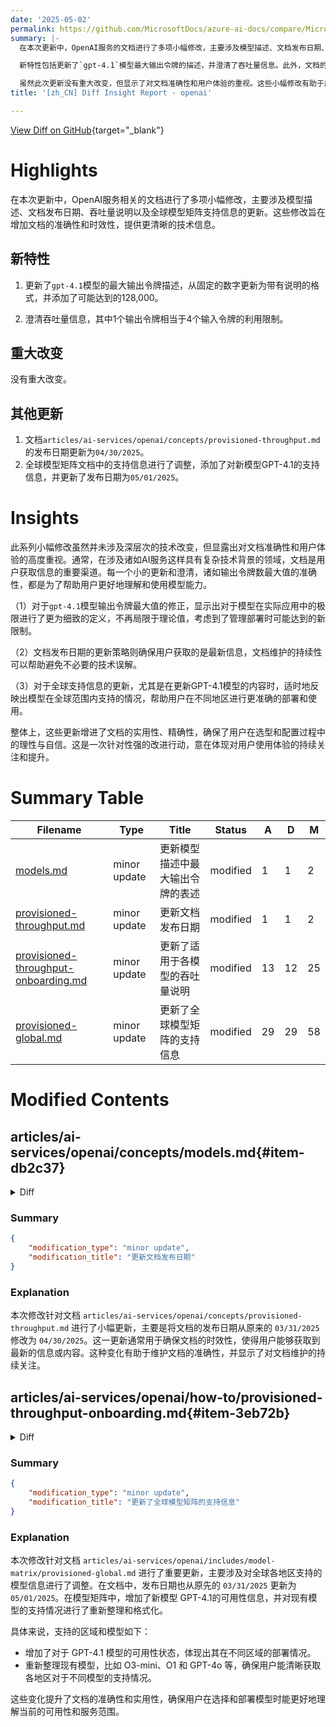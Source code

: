 ```yaml
---
date: '2025-05-02'
permalink: https://github.com/MicrosoftDocs/azure-ai-docs/compare/MicrosoftDocs:0ff32a6...MicrosoftDocs:cfed402
summary: |-
  在本次更新中，OpenAI服务的文档进行了多项小幅修改，主要涉及模型描述、文档发布日期、吞吐量说明以及全球模型矩阵支持信息。这些改动旨在提升文档的准确性和时效性，提供更清晰的技术信息。

  新特性包括更新了`gpt-4.1`模型最大输出令牌的描述，并澄清了吞吐量信息。此外，文档的发布日期和全球模型矩阵的支持信息也进行了调整，以反映对新模型的支持。

  虽然此次更新没有重大改变，但显示了对文档准确性和用户体验的重视。这些小幅修改有助于用户更好地理解和使用模型的能力，提升了文档的实用性和精确性。
title: '[zh_CN] Diff Insight Report - openai'

---
```


[View Diff on GitHub](https://github.com/MicrosoftDocs/azure-ai-docs/compare/MicrosoftDocs:0ff32a6...MicrosoftDocs:cfed402){target="_blank"}

# Highlights

在本次更新中，OpenAI服务相关的文档进行了多项小幅修改，主要涉及模型描述、文档发布日期、吞吐量说明以及全球模型矩阵支持信息的更新。这些修改旨在增加文档的准确性和时效性，提供更清晰的技术信息。

## 新特性

1. 更新了`gpt-4.1`模型的最大输出令牌描述，从固定的数字更新为带有说明的格式，并添加了可能达到的128,000。

2. 澄清吞吐量信息，其中1个输出令牌相当于4个输入令牌的利用限制。

## 重大改变

没有重大改变。

## 其他更新

1. 文档`articles/ai-services/openai/concepts/provisioned-throughput.md`的发布日期更新为`04/30/2025`。
2. 全球模型矩阵文档中的支持信息进行了调整，添加了对新模型GPT-4.1的支持信息，并更新了发布日期为`05/01/2025`。

# Insights

此系列小幅修改虽然并未涉及深层次的技术改变，但显露出对文档准确性和用户体验的高度重视。通常，在涉及诸如AI服务这样具有复杂技术背景的领域，文档是用户获取信息的重要渠道。每一个小的更新和澄清，诸如输出令牌数最大值的准确性，都是为了帮助用户更好地理解和使用模型能力。

（1）对于`gpt-4.1`模型输出令牌最大值的修正，显示出对于模型在实际应用中的极限进行了更为细致的定义，不再局限于理论值，考虑到了管理部署时可能达到的新限制。

（2）文档发布日期的更新策略则确保用户获取的是最新信息，文档维护的持续性可以帮助避免不必要的技术误解。

（3）对于全球支持信息的更新，尤其是在更新GPT-4.1模型的内容时，适时地反映出模型在全球范围内支持的情况，帮助用户在不同地区进行更准确的部署和使用。

整体上，这些更新增进了文档的实用性、精确性，确保了用户在选型和配置过程中的理性与自信。这是一次针对性强的改进行动，意在体现对用户使用体验的持续关注和提升。

# Summary Table
|  Filename  | Type |    Title    | Status | A  | D  | M  |
|------------|------|-------------|--------|----|----|----|
| [models.md](#item-db2c37) | minor update | 更新模型描述中最大输出令牌的表述 | modified | 1 | 1 | 2 | 
| [provisioned-throughput.md](#item-022e0c) | minor update | 更新文档发布日期 | modified | 1 | 1 | 2 | 
| [provisioned-throughput-onboarding.md](#item-3eb72b) | minor update | 更新了适用于各模型的吞吐量说明 | modified | 13 | 12 | 25 | 
| [provisioned-global.md](#item-340884) | minor update | 更新了全球模型矩阵的支持信息 | modified | 29 | 29 | 58 | 


# Modified Contents
## articles/ai-services/openai/concepts/models.md{#item-db2c37}

<details>
<summary>Diff</summary>
````diff
@@ -43,7 +43,7 @@ Azure OpenAI Service is powered by a diverse set of models with different capabi
 
 |  Model ID  | Description | Context Window | Max Output Tokens | Training Data (up to)  |
 |  --- |  :--- |:--- |:---|:---: |
-| `gpt-4.1` (2025-04-14)   | - Text & image input <br> - Text output <br> - Chat completions API <br>- Responses API <br> - Streaming <br> - Function calling <br> Structured outputs (chat completions)   | 1,047,576 | 32,768 | May 31, 2024 |
+| `gpt-4.1` (2025-04-14)   | - Text & image input <br> - Text output <br> - Chat completions API <br>- Responses API <br> - Streaming <br> - Function calling <br> Structured outputs (chat completions)   | - 1,047,576 <br> - 128,000 (provisioned managed deployments) | 32,768 | May 31, 2024 |
 | `gpt-4.1-nano` (2025-04-14) <br><br> **Fastest 4.1 model** | - Text & image input <br> - Text output <br> - Chat completions API <br>- Responses API <br> - Streaming <br> - Function calling <br> Structured outputs (chat completions)   | 1,047,576  | 32,768 | May 31, 2024 |
 | `gpt-4.1-mini` (2025-04-14) | - Text & image input <br> - Text output <br> - Chat completions API <br>- Responses API <br> - Streaming <br> - Function calling <br> Structured outputs (chat completions)   | 1,047,576  | 32,768 | May 31, 2024 |
 
````
</details>

### Summary

```json
{
    "modification_type": "minor update",
    "modification_title": "更新模型描述中最大输出令牌的表述"
}
```

### Explanation
本次修改涉及对文档 `articles/ai-services/openai/concepts/models.md` 的小幅更新。在更新中，约定了一些模型的描述，尤其是 `gpt-4.1` 模型的最大输出令牌数量的表述。具体而言，将最大输出令牌的描述从原来的固定数字 `1,047,576` 修改为带有说明的格式，新增了因管理部署而可能达到的 `128,000`。这种调整有助于更准确地传达模型的能力，并提高对用户的清晰度。这一修改表明了对模型性能的更深入理解，并确保了信息的准确性。

## articles/ai-services/openai/concepts/provisioned-throughput.md{#item-022e0c}

<details>
<summary>Diff</summary>
````diff
@@ -3,7 +3,7 @@ title: Azure OpenAI Service provisioned throughput
 description: Learn about provisioned throughput and Azure OpenAI.
 ms.service: azure-ai-openai
 ms.topic: conceptual
-ms.date: 03/31/2025
+ms.date: 04/30/2025
 manager: nitinme
 author: aahill #ChrisHMSFT
 ms.author: aahi #chrhoder
````
</details>

### Summary

```json
{
    "modification_type": "minor update",
    "modification_title": "更新文档发布日期"
}
```

### Explanation
本次修改针对文档 `articles/ai-services/openai/concepts/provisioned-throughput.md` 进行了小幅更新，主要是将文档的发布日期从原来的 `03/31/2025` 修改为 `04/30/2025`。这一更新通常用于确保文档的时效性，使得用户能够获取到最新的信息或内容。这种变化有助于维护文档的准确性，并显示了对文档维护的持续关注。

## articles/ai-services/openai/how-to/provisioned-throughput-onboarding.md{#item-3eb72b}

<details>
<summary>Diff</summary>
````diff
@@ -72,23 +72,24 @@ Customers that require long-term usage of provisioned, data zoned provisioned, a
 > Charges for deployments on a deleted resource will continue until the resource is purged. To prevent this, delete a resource’s deployment before deleting the resource. For more information, see [Recover or purge deleted Azure AI services resources](../../recover-purge-resources.md). 
 
 ## How much throughput per PTU you get for each model
-The amount of throughput (measured in tokens per minute or TPM) a deployment gets per PTU is a function of the input and output tokens in a given minute. 
 
-Generating output tokens requires more processing than input tokens. For the models specified in the table below, 1 output token counts as 3 input tokens towards your TPM-per-PTU limit. The service dynamically balances the input & output costs, so users do not have to set specific input and output limits. This approach means your deployment is resilient to fluctuations in the workload.
 
-To help with simplifying the sizing effort, the following table outlines the TPM-per-PTU for the specified models. To understand the impact of output tokens on the TPM-per-PTU limit, use the 3 input token to 1 output token ratio. 
 
-For a detailed understanding of how different ratios of input and output tokens impact the throughput your workload needs, see the [Azure OpenAI capacity calculator](https://ai.azure.com/resource/calculator). The table also shows Service Level Agreement (SLA) Latency Target Values per model. For more information about the SLA for Azure OpenAI Service, see the [Service Level Agreements (SLA) for Online Services page](https://www.microsoft.com/licensing/docs/view/Service-Level-Agreements-SLA-for-Online-Services?lang=1)
 
 
-|Topic| **gpt-4o**   | **gpt-4o-mini**  | **o1**|
-| --- | --- | --- | --- |
-|Global & data zone provisioned minimum deployment|15|15|15|
-|Global & data zone provisioned scale increment|5|5|5|
-|Regional provisioned minimum deployment|50|25|50|
-|Regional provisioned scale increment|50|25|50|
-|Input TPM per PTU |2,500|37,000|230|
-|Latency Target Value |25 Tokens Per Second|33 Tokens Per Second|25 Tokens Per Second|
+The amount of throughput (measured in tokens per minute or TPM) a deployment gets per PTU is a function of the input and output tokens in a given minute. Generating output tokens requires more processing than input tokens.  Starting with GPT 4.1 models and later, the system matches the global standard price ratio between input and output tokens. Cached tokens are deducted 100% from the utilization.
+
+For example, for `gpt-4.1:2025-04-14`, 1 output token counts as 4 input tokens towards your utilization limit which matches the [pricing](https://azure.microsoft.com/pricing/details/cognitive-services/openai-service/). Older models use a different ratio and for a deeper understanding on how different ratios of input and output tokens impact the throughput your workload needs, see the [Azure OpenAI capacity calculator](https://ai.azure.com/resource/calculator).
+
+
+|Topic| **gpt-4o**   | **gpt-4o-mini**  | **o1**| gpt-4.1 |
+| --- | --- | --- | --- | --- |
+|Global & data zone provisioned minimum deployment|15|15|15|15 |
+|Global & data zone provisioned scale increment|5|5|5| 5 | 
+|Regional provisioned minimum deployment|50|25|50| 50 |
+|Regional provisioned scale increment|50|25|50| 50 |
+|Input TPM per PTU |2,500|37,000|230| 3000 | 
+|Latency Target Value |25 Tokens Per Second|33 Tokens Per Second|25 Tokens Per Second| 44 Tokens Per Second |
 
 For a full list, see the [Azure OpenAI Service in Azure AI Foundry portal calculator](https://ai.azure.com/resource/calculator).
 
````
</details>

### Summary

```json
{
    "modification_type": "minor update",
    "modification_title": "更新了适用于各模型的吞吐量说明"
}
```

### Explanation
本次修改对文档 `articles/ai-services/openai/how-to/provisioned-throughput-onboarding.md` 进行了更新，主要集中在吞吐量的说明和模型相关的信息上。更新内容包括对不同模型的输入和输出令牌计数比率进行了澄清，尤其是针对 GPT 4.1 及后续模型，明确指出1个输出令牌相当于4个输入令牌的利用限制，这与全球标准价格比率相匹配。此外，还增加了有关吞吐量、延迟目标值等的更新数据，包括各个模型下的具体参数。

这一修改提高了文档的准确性，并确保用户对不同模型在使用过程中的吞吐量和配额有更好的理解，帮助他们在部署时做出更多的明智决策。

## articles/ai-services/openai/includes/model-matrix/provisioned-global.md{#item-340884}

<details>
<summary>Diff</summary>
````diff
@@ -6,34 +6,34 @@ manager: nitinme
 ms.service: azure-ai-openai
 ms.topic: include
 ms.custom: references_regions
-ms.date: 03/31/2025
+ms.date: 05/01/2025
 ---
 
-| **Region**     | **o3-mini**, **2025-01-31**   | **o1**, **2024-12-17**   | **gpt-4o**, **2024-05-13**   | **gpt-4o**, **2024-08-06**   | **gpt-4o**, **2024-11-20**   | **gpt-4o-mini**, **2024-07-18**   |
-|:-------------------|:---------------------------:|:----------------------:|:--------------------------:|:--------------------------:|:--------------------------:|:-------------------------------:|
-| australiaeast      | ✅                        | ✅                   | ✅                       | ✅                       | ✅                       | ✅                            |
-| brazilsouth        | ✅                        | ✅                   | ✅                       | ✅                       | ✅                       | ✅                            |
-| canadaeast         | ✅                        | ✅                   | ✅                       | ✅                       | ✅                       | ✅                            |
-| eastus             | ✅                        | ✅                   | ✅                       | ✅                       | ✅                       | ✅                            |
-| eastus2            | ✅                        | ✅                   | ✅                       | ✅                       | ✅                       | ✅                            |
-| francecentral      | ✅                        | ✅                   | ✅                       | ✅                       | ✅                       | ✅                            |
-| germanywestcentral | ✅                        | ✅                   | ✅                       | ✅                       | ✅                       | ✅                            |
-| italynorth         | ✅                        | ✅                   | ✅                       | ✅                       | ✅                       | ✅                            |
-| japaneast          | ✅                        | ✅                   | ✅                       | ✅                       | ✅                       | ✅                            |
-| koreacentral       | ✅                        | ✅                   | ✅                       | ✅                       | ✅                       | ✅                            |
-| northcentralus     | ✅                        | ✅                   | ✅                       | ✅                       | ✅                       | ✅                            |
-| norwayeast         | ✅                        | ✅                   | ✅                       | ✅                       | ✅                       | ✅                            |
-| polandcentral      | ✅                        | ✅                   | ✅                       | ✅                       | ✅                       | ✅                            |
-| southafricanorth   | ✅                        | ✅                   | ✅                       | ✅                       | ✅                       | ✅                            |
-| southcentralus     | ✅                        | ✅                   | ✅                       | ✅                       | ✅                       | ✅                            |
-| southeastasia      | ✅                        | ✅                   | ✅                       | ✅                       | ✅                       | ✅                            |
-| southindia         | ✅                        | ✅                   | ✅                       | ✅                       | ✅                       | ✅                            |
-| spaincentral       | ✅                        | ✅                   | ✅                       | ✅                       | ✅                       | ✅                            |
-| swedencentral      | ✅                        | ✅                   | ✅                       | ✅                       | ✅                       | ✅                            |
-| switzerlandnorth   | ✅                        | ✅                   | ✅                       | ✅                       | ✅                       | ✅                            |
-| switzerlandwest    | ✅                        | ✅                   | ✅                       | ✅                       | ✅                       | ✅                            |
-| uaenorth           | ✅                        | ✅                   | ✅                       | ✅                       | ✅                       | ✅                            |
-| uksouth            | ✅                        | ✅                   | ✅                       | ✅                       | ✅                       | ✅                            |
-| westeurope         | ✅                        | ✅                   | ✅                       | ✅                       | ✅                       | ✅                            |
-| westus             | ✅                        | ✅                   | ✅                       | ✅                       | ✅                       | ✅                            |
-| westus3            | ✅                        | ✅                   | ✅                       | ✅                       | ✅                       | ✅                            |
\ No newline at end of file
+| **Region**     | **gpt-4.1**, **2025-04-14**   | **o3-mini**, **2025-01-31**   | **o1**, **2024-12-17**   | **gpt-4o**, **2024-05-13**   | **gpt-4o**, **2024-08-06**   | **gpt-4o**, **2024-11-20**   | **gpt-4o-mini**, **2024-07-18**   |
+|:-------------------|:---------------------------:|:---------------------------:|:----------------------:|:--------------------------:|:--------------------------:|:--------------------------:|:-------------------------------:|
+| australiaeast      | -                       | ✅                        | ✅                   | ✅                       | ✅                       | ✅                       | ✅                            |
+| brazilsouth        | -                       | ✅                        | ✅                   | ✅                       | ✅                       | ✅                       | ✅                            |
+| canadaeast         | -                       | ✅                        | ✅                   | ✅                       | ✅                       | ✅                       | ✅                            |
+| eastus             | ✅                        | ✅                        | ✅                   | ✅                       | ✅                       | ✅                       | ✅                            |
+| eastus2            | ✅                        | ✅                        | ✅                   | ✅                       | ✅                       | ✅                       | ✅                            |
+| francecentral      | ✅                        | ✅                        | ✅                   | ✅                       | ✅                       | ✅                       | ✅                            |
+| germanywestcentral | ✅                        | ✅                        | ✅                   | ✅                       | ✅                       | ✅                       | ✅                            |
+| italynorth         | ✅                        | ✅                        | ✅                   | ✅                       | ✅                       | ✅                       | ✅                            |
+| japaneast          | -                       | ✅                        | ✅                   | ✅                       | ✅                       | ✅                       | ✅                            |
+| koreacentral       | -                       | ✅                        | ✅                   | ✅                       | ✅                       | ✅                       | ✅                            |
+| northcentralus     | ✅                        | ✅                        | ✅                   | ✅                       | ✅                       | ✅                       | ✅                            |
+| norwayeast         | -                       | ✅                        | ✅                   | ✅                       | ✅                       | ✅                       | ✅                            |
+| polandcentral      | ✅                        | ✅                        | ✅                   | ✅                       | ✅                       | ✅                       | ✅                            |
+| southafricanorth   | -                       | ✅                        | ✅                   | ✅                       | ✅                       | ✅                       | ✅                            |
+| southcentralus     | -                       | ✅                        | ✅                   | ✅                       | ✅                       | ✅                       | ✅                            |
+| southeastasia      | -                       | ✅                        | ✅                   | ✅                       | ✅                       | ✅                       | ✅                            |
+| southindia         | -                       | ✅                        | ✅                   | ✅                       | ✅                       | ✅                       | ✅                            |
+| spaincentral       | ✅                        | ✅                        | ✅                   | ✅                       | ✅                       | ✅                       | ✅                            |
+| swedencentral      | ✅                        | ✅                        | ✅                   | ✅                       | ✅                       | ✅                       | ✅                            |
+| switzerlandnorth   | -                       | ✅                        | ✅                   | ✅                       | ✅                       | ✅                       | ✅                            |
+| switzerlandwest    | -                       | ✅                        | ✅                   | ✅                       | ✅                       | ✅                       | ✅                            |
+| uaenorth           | -                       | ✅                        | ✅                   | ✅                       | ✅                       | ✅                       | ✅                            |
+| uksouth            | -                       | ✅                        | ✅                   | ✅                       | ✅                       | ✅                       | ✅                            |
+| westeurope         | ✅                        | ✅                        | ✅                   | ✅                       | ✅                       | ✅                       | ✅                            |
+| westus             | -                       | ✅                        | ✅                   | ✅                       | ✅                       | ✅                       | ✅                            |
+| westus3            | -                       | ✅                        | ✅                   | ✅                       | ✅                       | ✅                       | ✅                            |
\ No newline at end of file
````
</details>

### Summary

```json
{
    "modification_type": "minor update",
    "modification_title": "更新了全球模型矩阵的支持信息"
}
```

### Explanation
本次修改针对文档 `articles/ai-services/openai/includes/model-matrix/provisioned-global.md` 进行了重要更新，主要涉及对全球各地区支持的模型信息进行了调整。在文档中，发布日期也从原先的 `03/31/2025` 更新为 `05/01/2025`。在模型矩阵中，增加了新模型 GPT-4.1的可用性信息，并对现有模型的支持情况进行了重新整理和格式化。

具体来说，支持的区域和模型如下：

- 增加了对于 GPT-4.1 模型的可用性状态，体现出其在不同区域的部署情况。
- 重新整理现有模型，比如 O3-mini、O1 和 GPT-4o 等，确保用户能清晰获取各地区对于不同模型的支持情况。

这些变化提升了文档的准确性和实用性，确保用户在选择和部署模型时能更好地理解当前的可用性和服务范围。


